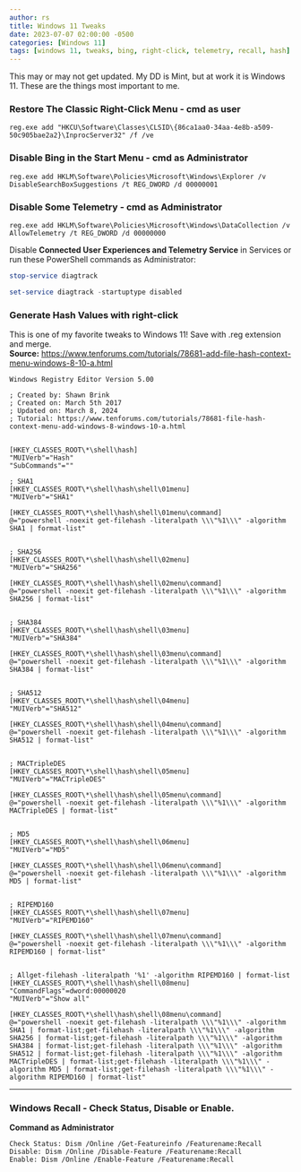 ```yaml
---
author: rs
title: Windows 11 Tweaks
date: 2023-07-07 02:00:00 -0500 
categories: [Windows 11]
tags: [windows 11, tweaks, bing, right-click, telemetry, recall, hash]
---
```


This may or may not get updated. My DD is Mint, but at work it is Windows 11. These are the things most important to me.

### Restore The Classic Right-Click Menu - cmd as user
```text
reg.exe add "HKCU\Software\Classes\CLSID\{86ca1aa0-34aa-4e8b-a509-50c905bae2a2}\InprocServer32" /f /ve
```

### Disable Bing in the Start Menu - cmd as Administrator
```text
reg.exe add HKLM\Software\Policies\Microsoft\Windows\Explorer /v DisableSearchBoxSuggestions /t REG_DWORD /d 00000001
```

### Disable Some Telemetry - cmd as Administrator
```text
reg.exe add HKLM\Software\Policies\Microsoft\Windows\DataCollection /v AllowTelemetry /t REG_DWORD /d 00000000
```

Disable **Connected User Experiences and Telemetry Service** in Services or run these PowerShell commands as Administrator:
```powershell
stop-service diagtrack
```

```powershell
set-service diagtrack -startuptype disabled
```


### Generate Hash Values with right-click
This is one of my favorite tweaks to Windows 11! Save with .reg extension and merge.    
**Source:** https://www.tenforums.com/tutorials/78681-add-file-hash-context-menu-windows-8-10-a.html

```text
Windows Registry Editor Version 5.00

; Created by: Shawn Brink
; Created on: March 5th 2017
; Updated on: March 8, 2024
; Tutorial: https://www.tenforums.com/tutorials/78681-file-hash-context-menu-add-windows-8-windows-10-a.html


[HKEY_CLASSES_ROOT\*\shell\hash]
"MUIVerb"="Hash"
"SubCommands"=""

; SHA1
[HKEY_CLASSES_ROOT\*\shell\hash\shell\01menu]
"MUIVerb"="SHA1"

[HKEY_CLASSES_ROOT\*\shell\hash\shell\01menu\command]
@="powershell -noexit get-filehash -literalpath \\\"%1\\\" -algorithm SHA1 | format-list"


; SHA256
[HKEY_CLASSES_ROOT\*\shell\hash\shell\02menu]
"MUIVerb"="SHA256"

[HKEY_CLASSES_ROOT\*\shell\hash\shell\02menu\command]
@="powershell -noexit get-filehash -literalpath \\\"%1\\\" -algorithm SHA256 | format-list"


; SHA384
[HKEY_CLASSES_ROOT\*\shell\hash\shell\03menu]
"MUIVerb"="SHA384"

[HKEY_CLASSES_ROOT\*\shell\hash\shell\03menu\command]
@="powershell -noexit get-filehash -literalpath \\\"%1\\\" -algorithm SHA384 | format-list"


; SHA512
[HKEY_CLASSES_ROOT\*\shell\hash\shell\04menu]
"MUIVerb"="SHA512"

[HKEY_CLASSES_ROOT\*\shell\hash\shell\04menu\command]
@="powershell -noexit get-filehash -literalpath \\\"%1\\\" -algorithm SHA512 | format-list"


; MACTripleDES
[HKEY_CLASSES_ROOT\*\shell\hash\shell\05menu]
"MUIVerb"="MACTripleDES"

[HKEY_CLASSES_ROOT\*\shell\hash\shell\05menu\command]
@="powershell -noexit get-filehash -literalpath \\\"%1\\\" -algorithm MACTripleDES | format-list"


; MD5
[HKEY_CLASSES_ROOT\*\shell\hash\shell\06menu]
"MUIVerb"="MD5"

[HKEY_CLASSES_ROOT\*\shell\hash\shell\06menu\command]
@="powershell -noexit get-filehash -literalpath \\\"%1\\\" -algorithm MD5 | format-list"


; RIPEMD160
[HKEY_CLASSES_ROOT\*\shell\hash\shell\07menu]
"MUIVerb"="RIPEMD160"

[HKEY_CLASSES_ROOT\*\shell\hash\shell\07menu\command]
@="powershell -noexit get-filehash -literalpath \\\"%1\\\" -algorithm RIPEMD160 | format-list"


; Allget-filehash -literalpath '%1' -algorithm RIPEMD160 | format-list
[HKEY_CLASSES_ROOT\*\shell\hash\shell\08menu]
"CommandFlags"=dword:00000020
"MUIVerb"="Show all"

[HKEY_CLASSES_ROOT\*\shell\hash\shell\08menu\command]
@="powershell -noexit get-filehash -literalpath \\\"%1\\\" -algorithm SHA1 | format-list;get-filehash -literalpath \\\"%1\\\" -algorithm SHA256 | format-list;get-filehash -literalpath \\\"%1\\\" -algorithm SHA384 | format-list;get-filehash -literalpath \\\"%1\\\" -algorithm SHA512 | format-list;get-filehash -literalpath \\\"%1\\\" -algorithm MACTripleDES | format-list;get-filehash -literalpath \\\"%1\\\" -algorithm MD5 | format-list;get-filehash -literalpath \\\"%1\\\" -algorithm RIPEMD160 | format-list"
```

---

### Windows Recall - Check Status, Disable or Enable.

**Command as Administrator**
```
Check Status: Dism /Online /Get-Featureinfo /Featurename:Recall 
Disable: Dism /Online /Disable-Feature /Featurename:Recall 
Enable: Dism /Online /Enable-Feature /Featurename:Recall
```